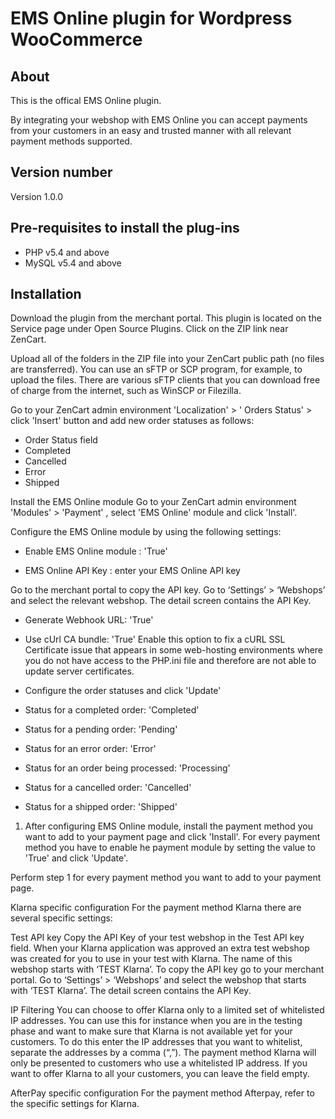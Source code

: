# EMS Online plugin for Wordpress WooCommerce

## About
This is the offical EMS Online plugin.

By integrating your webshop with EMS Online you can accept payments from your customers in an easy and trusted manner with all relevant payment methods supported. 

## Version number
Version 1.0.0

## Pre-requisites to install the plug-ins 
* PHP v5.4 and above
* MySQL v5.4 and above

## Installation
 Download the plugin from the merchant portal. This plugin is located on the Service page under Open Source Plugins. Click on the ZIP link near ZenCart.

 Upload all of the folders in the ZIP file into your ZenCart public path (no files are transferred). You can use an sFTP or SCP program, for example, to upload the files. There are various sFTP clients that you can download free of charge from the internet, such as WinSCP or Filezilla.

 Go to your ZenCart admin environment 'Localization' > ' Orders Status' > click 'Insert' button and add new order statuses as follows:
- Order Status field
- Completed
- Cancelled
- Error
- Shipped

Install the EMS Online module Go to your ZenCart admin environment 'Modules' > 'Payment' , select 'EMS Online' module and click 'Install'.

Configure the EMS Online module by using the following settings:

- Enable EMS Online module : 'True'

- EMS Online API Key : enter your EMS Online API key

Go to the merchant portal to copy the API key. Go to ‘Settings’ > ‘Webshops’ and select the relevant webshop. The detail screen contains the API Key.

- Generate Webhook URL: 'True'

- Use cUrl CA bundle: 'True'
Enable this option to fix a cURL SSL Certificate issue that appears in some web-hosting environments where you do not have access to the PHP.ini file and therefore are not able to update server certificates.

- Configure the order statuses and click 'Update'

- Status for a completed order: 'Completed'

- Status for a pending order: 'Pending'

- Status for an error order: 'Error'

- Status for an order being processed: 'Processing'

- Status for a cancelled order: 'Cancelled'

- Status for a shipped order: 'Shipped'

1. After configuring  EMS Online module, install the payment method you want to add to your payment page and click 'Install'.
For every payment method you have to enable he payment module by setting the value to 'True' and click 'Update'.

Perform step 1 for every payment method you want to add to your payment page.

Klarna specific configuration
For the payment method Klarna there are several specific settings:

Test API key
Copy the API Key of your test webshop in the Test API key field.
When your Klarna application was approved an extra test webshop was created for you to use in your test with Klarna. The name of this webshop starts with ‘TEST Klarna’.
To copy the API key go to your merchant portal. Go to ‘Settings’ > ‘Webshops’ and select the webshop that starts with ‘TEST Klarna’. The detail screen contains the API Key.

IP Filtering
You can choose to offer Klarna only to a limited set of whitelisted IP addresses. You can use this for instance when you are in the testing phase and want to make sure that Klarna is not available yet for your customers.
To do this enter the IP addresses that you want to whitelist, separate the addresses by a comma (“,”). The payment method Klarna will only be presented to customers who use a whitelisted IP address.
If you want to offer Klarna to all your customers, you can leave the field empty.

AfterPay specific configuration
For the payment method Afterpay, refer to the specific settings for Klarna.